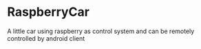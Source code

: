 # RaspberryCar
A little car using raspberry as control system and can be remotely controlled by android client
